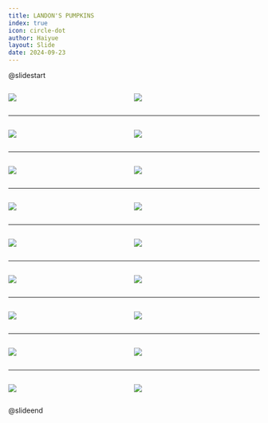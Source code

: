 ```yaml
---
title: LANDON'S PUMPKINS
index: true
icon: circle-dot
author: Haiyue
layout: Slide
date: 2024-09-23
---
```

 
@slidestart

<div style="display:flex">
<div style="flex:1">

![](/reading/english/Level-P/LANDON'S%20PUMPKINS/001.webp)
</div>
<div style="flex:1">

![](/reading/english/Level-P/LANDON'S%20PUMPKINS/002.webp)
</div>
</div>

---

<div style="display:flex">
<div style="flex:1">

![](/reading/english/Level-P/LANDON'S%20PUMPKINS/003.webp)
</div>
<div style="flex:1">

![](/reading/english/Level-P/LANDON'S%20PUMPKINS/004.webp)
</div>
</div>

---

<div style="display:flex">
<div style="flex:1">

![](/reading/english/Level-P/LANDON'S%20PUMPKINS/005.webp)
</div>
<div style="flex:1">

![](/reading/english/Level-P/LANDON'S%20PUMPKINS/006.webp)
</div>
</div>

---

<div style="display:flex">
<div style="flex:1">

![](/reading/english/Level-P/LANDON'S%20PUMPKINS/007.webp)
</div>
<div style="flex:1">

![](/reading/english/Level-P/LANDON'S%20PUMPKINS/008.webp)
</div>
</div>

---

<div style="display:flex">
<div style="flex:1">

![](/reading/english/Level-P/LANDON'S%20PUMPKINS/009.webp)
</div>
<div style="flex:1">

![](/reading/english/Level-P/LANDON'S%20PUMPKINS/010.webp)
</div>
</div>

---

<div style="display:flex">
<div style="flex:1">

![](/reading/english/Level-P/LANDON'S%20PUMPKINS/011.webp)
</div>
<div style="flex:1">

![](/reading/english/Level-P/LANDON'S%20PUMPKINS/012.webp)
</div>
</div>

---

<div style="display:flex">
<div style="flex:1">

![](/reading/english/Level-P/LANDON'S%20PUMPKINS/013.webp)
</div>
<div style="flex:1">

![](/reading/english/Level-P/LANDON'S%20PUMPKINS/014.webp)
</div>
</div>

---

<div style="display:flex">
<div style="flex:1">

![](/reading/english/Level-P/LANDON'S%20PUMPKINS/015.webp)
</div>
<div style="flex:1">

![](/reading/english/Level-P/LANDON'S%20PUMPKINS/016.webp)
</div>
</div>

---

<div style="display:flex">
<div style="flex:1">

![](/reading/english/Level-P/LANDON'S%20PUMPKINS/017.webp)
</div>
<div style="flex:1">

![](/reading/english/Level-P/LANDON'S%20PUMPKINS/018.webp)
</div>
</div>

@slideend